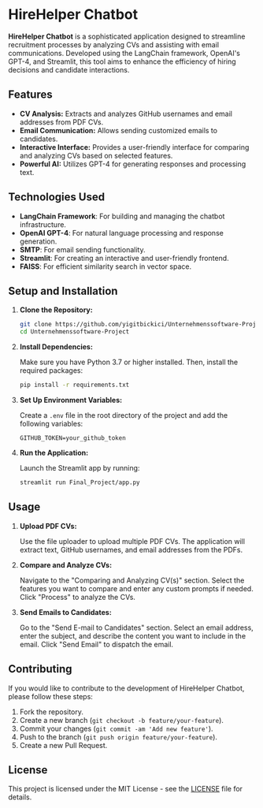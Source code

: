 # HireHelper Chatbot

**HireHelper Chatbot** is a sophisticated application designed to streamline recruitment processes by analyzing CVs and assisting with email communications. Developed using the LangChain framework, OpenAI's GPT-4, and Streamlit, this tool aims to enhance the efficiency of hiring decisions and candidate interactions.

## Features

- **CV Analysis:** Extracts and analyzes GitHub usernames and email addresses from PDF CVs.
- **Email Communication:** Allows sending customized emails to candidates.
- **Interactive Interface:** Provides a user-friendly interface for comparing and analyzing CVs based on selected features.
- **Powerful AI:** Utilizes GPT-4 for generating responses and processing text.

## Technologies Used

- **LangChain Framework**: For building and managing the chatbot infrastructure.
- **OpenAI GPT-4**: For natural language processing and response generation.
- **SMTP**: For email sending functionality.
- **Streamlit**: For creating an interactive and user-friendly frontend.
- **FAISS**: For efficient similarity search in vector space.

## Setup and Installation

1. **Clone the Repository:**

    ```bash
    git clone https://github.com/yigitbickici/Unternehmenssoftware-Project.git
    cd Unternehmenssoftware-Project
    ```

2. **Install Dependencies:**

    Make sure you have Python 3.7 or higher installed. Then, install the required packages:

    ```bash
    pip install -r requirements.txt
    ```

3. **Set Up Environment Variables:**

    Create a `.env` file in the root directory of the project and add the following variables:

    ```env
    GITHUB_TOKEN=your_github_token
    ```

4. **Run the Application:**

    Launch the Streamlit app by running:

    ```bash
    streamlit run Final_Project/app.py
    ```

## Usage

1. **Upload PDF CVs:**

    Use the file uploader to upload multiple PDF CVs. The application will extract text, GitHub usernames, and email addresses from the PDFs.

2. **Compare and Analyze CVs:**

    Navigate to the "Comparing and Analyzing CV(s)" section. Select the features you want to compare and enter any custom prompts if needed. Click "Process" to analyze the CVs.

3. **Send Emails to Candidates:**

    Go to the "Send E-mail to Candidates" section. Select an email address, enter the subject, and describe the content you want to include in the email. Click "Send Email" to dispatch the email.

## Contributing

If you would like to contribute to the development of HireHelper Chatbot, please follow these steps:

1. Fork the repository.
2. Create a new branch (`git checkout -b feature/your-feature`).
3. Commit your changes (`git commit -am 'Add new feature'`).
4. Push to the branch (`git push origin feature/your-feature`).
5. Create a new Pull Request.

## License

This project is licensed under the MIT License - see the [LICENSE](LICENSE) file for details.


